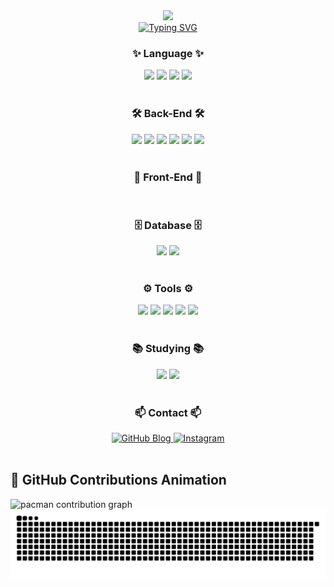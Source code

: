 <div align="center">
  <img src="https://blog.kakaocdn.net/dn/drq9jc/btr5DUtmPbq/0SeiEvANaE5tVcWQ62kftk/img.gif" />
</div>
<!--타이틀 부분-->
<div align="center">
  <a href="https://git.io/typing-svg"><img src="https://readme-typing-svg.demolab.com?font=Nanum+Pen+Script&duration=2000&pause=1000&center=true&vCenter=true&height=25&lines=%EA%B7%80%EC%97%BD%EA%B3%A0+%EC%82%AC%EB%82%98%EC%9A%B4+%EC%82%AC%EC%9E%90+%ED%95%9C%EB%A7%88%EB%A6%AC" alt="Typing SVG" /></a>
</div>

<h3 align="center">✨ Language ✨</h3>
<div align="center">
  <img src="https://img.shields.io/badge/C-A8B9CC?style=for-the-badge&logo=c&logoColor=white" />
  <img src="https://img.shields.io/badge/C++-00599C?style=for-the-badge&logo=c%2b%2b&logoColor=white" />
  <img src="https://img.shields.io/badge/Java-007396?style=for-the-badge&logo=openjdk&logoColor=white" />
  <img src="https://img.shields.io/badge/Python-3776AB?style=for-the-badge&logo=python&logoColor=white" />
</div>

<br>

<h3 align="center">🛠 Back-End 🛠</h3>
<div align="center">
  <img src="https://img.shields.io/badge/JAVA-007396?style=for-the-badge&logo=OpenJDK&logoColor=white" />
  <img src="https://img.shields.io/badge/Spring Boot-6DB33F?style=for-the-badge&logo=springboot&logoColor=white" />
  <img src="https://img.shields.io/badge/Spring Security-11557C?style=for-the-badge&logo=springsecurity&logoColor=white" />
  <img src="https://img.shields.io/badge/JWT-000000?style=for-the-badge&logo=jsonwebtokens&logoColor=white" />
  <img src="https://img.shields.io/badge/OAuth2-4285F4?style=for-the-badge&logo=oauth&logoColor=white" />
  <img src="https://img.shields.io/badge/AWS-232F3E?style=for-the-badge&logo=amazonaws&logoColor=white" />
</div>

<br>

<h3 align="center">🎨 Front-End 🎨</h3>
<div align="center">
</div>

<br>

<h3 align="center">🗄️ Database 🗄️</h3>
<div align="center">
  <img src="https://img.shields.io/badge/MySQL-4479A1?style=for-the-badge&logo=mysql&logoColor=white" />
  <img src="https://img.shields.io/badge/MariaDB-003545?style=for-the-badge&logo=mariadb&logoColor=white" />
</div>

<br>

<h3 align="center">⚙️ Tools ⚙️</h3>
<div align="center">
  <img src="https://img.shields.io/badge/IntelliJ IDEA-000000?style=for-the-badge&logo=intellijidea&logoColor=white" />
  <img src="https://img.shields.io/badge/Eclipse IDE-2C2255?style=for-the-badge&logo=eclipseide&logoColor=white" />
  <img src="https://img.shields.io/badge/VS Code-007ACC?style=for-the-badge&logo=visualstudiocode&logoColor=white" />
  <img src="https://img.shields.io/badge/Visual Studio-5C2D91?style=for-the-badge&logo=visualstudio&logoColor=white" />
  <img src="https://img.shields.io/badge/PyCharm-000000?style=for-the-badge&logo=pycharm&logoColor=white" />
</div>

<br>

<h3 align="center">📚 Studying 📚</h3>
<div align="center">
  <img src="https://img.shields.io/badge/Docker-2496ED?style=for-the-badge&logo=docker&logoColor=white" />
  <img src="https://img.shields.io/badge/Kubernetes-326CE5?style=for-the-badge&logo=kubernetes&logoColor=white" />
</div>

<br>

<h3 align="center">📫 Contact 📫</h3>

<div align="center">
  <a href="https://jaemin-devlog.github.io/" target="_blank">
    <img src="https://img.shields.io/badge/GitHub%20Blog-222222?style=for-the-badge&logo=github&logoColor=white" alt="GitHub Blog" />
  </a>
  <a href="https://www.instagram.com/jm._02._?igsh=NGE4ZDFsbHUxdGI%3D&utm_source=qr" target="_blank">
    <img src="https://img.shields.io/badge/Instagram-E4405F?style=for-the-badge&logo=instagram&logoColor=white" alt="Instagram" />
  </a>
</div>

<br>

## 🧩 GitHub Contributions Animation

<picture>
  <source media="(prefers-color-scheme: dark)" srcset="https://raw.githubusercontent.com/jaemin-devlog/jaemin-devlog/output/pacman-contribution-graph-dark.svg">
  <source media="(prefers-color-scheme: light)" srcset="https://raw.githubusercontent.com/jaemin-devlog/jaemin-devlog/output/pacman-contribution-graph.svg">
  <img alt="pacman contribution graph" src="https://raw.githubusercontent.com/jaemin-devlog/jaemin-devlog/output/pacman-contribution-graph.svg">
</picture>

<br clear="both">

<img src="https://raw.githubusercontent.com/jaemin-devlog/jaemin-devlog/output/snake.svg" alt="Snake animation" />


###

